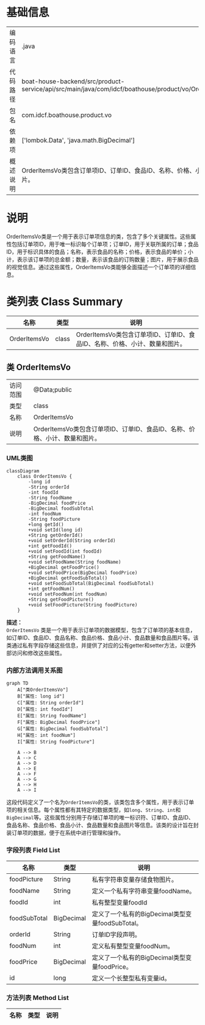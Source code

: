 # 基础信息

|      |      |
|------|------|
| 编码语言 | .java |
| 代码路径 | boat-house-backend/src/product-service/api/src/main/java/com/idcf/boathouse/product/vo/OrderItemsVo.java |
| 包名 | com.idcf.boathouse.product.vo |
| 依赖项 | ['lombok.Data', 'java.math.BigDecimal'] |
| 概述说明 | OrderItemsVo类包含订单项ID、订单ID、食品ID、名称、价格、小计、数量和图片。 |

# 说明

OrderItemsVo类是一个用于表示订单项信息的类，包含了多个关键属性。这些属性包括订单项ID，用于唯一标识每个订单项；订单ID，用于关联所属的订单；食品ID，用于标识具体的食品；名称，表示食品的名称；价格，表示食品的单价；小计，表示该订单项的总金额；数量，表示该食品的订购数量；图片，用于展示食品的视觉信息。通过这些属性，OrderItemsVo类能够全面描述一个订单项的详细信息。

# 类列表 Class Summary

| 名称   | 类型  | 说明 |
|-------|------|-------------|
| OrderItemsVo | class | OrderItemsVo类包含订单项ID、订单ID、食品ID、名称、价格、小计、数量和图片。 |



## 类 OrderItemsVo

|      |      |
|------|------|
| 访问范围 | @Data;public |
| 类型 | class |
| 名称 | OrderItemsVo |
| 说明 | OrderItemsVo类包含订单项ID、订单ID、食品ID、名称、价格、小计、数量和图片。 |


### UML类图

```mermaid
classDiagram
    class OrderItemsVo {
        -long id
        -String orderId
        -int foodId
        -String foodName
        -BigDecimal foodPrice
        -BigDecimal foodSubTotal
        -int foodNum
        -String foodPicture
        +long getId()
        +void setId(long id)
        +String getOrderId()
        +void setOrderId(String orderId)
        +int getFoodId()
        +void setFoodId(int foodId)
        +String getFoodName()
        +void setFoodName(String foodName)
        +BigDecimal getFoodPrice()
        +void setFoodPrice(BigDecimal foodPrice)
        +BigDecimal getFoodSubTotal()
        +void setFoodSubTotal(BigDecimal foodSubTotal)
        +int getFoodNum()
        +void setFoodNum(int foodNum)
        +String getFoodPicture()
        +void setFoodPicture(String foodPicture)
    }
```

**描述：**  
`OrderItemsVo` 类是一个用于表示订单项的数据模型，包含了订单项的基本信息，如订单ID、食品ID、食品名称、食品价格、食品小计、食品数量和食品图片等。该类通过私有字段存储这些信息，并提供了对应的公有getter和setter方法，以便外部访问和修改这些属性。


### 内部方法调用关系图

```mermaid
graph TD
    A["类OrderItemsVo"]
    B["属性: long id"]
    C["属性: String orderId"]
    D["属性: int foodId"]
    E["属性: String foodName"]
    F["属性: BigDecimal foodPrice"]
    G["属性: BigDecimal foodSubTotal"]
    H["属性: int foodNum"]
    I["属性: String foodPicture"]

    A --> B
    A --> C
    A --> D
    A --> E
    A --> F
    A --> G
    A --> H
    A --> I
```

这段代码定义了一个名为`OrderItemsVo`的类，该类包含多个属性，用于表示订单项的相关信息。每个属性都有其特定的数据类型，如`long`、`String`、`int`和`BigDecimal`等。这些属性分别用于存储订单项的唯一标识符、订单ID、食品ID、食品名称、食品价格、食品小计、食品数量和食品图片等信息。该类的设计旨在封装订单项的数据，便于在系统中进行管理和操作。

### 字段列表 Field List

| 名称  | 类型  | 说明 |
|-------|-------|------|
| foodPicture | String | 私有字符串变量存储食物图片。 |
| foodName | String | 定义一个私有字符串变量foodName。 |
| foodId | int | 私有整型变量foodId |
| foodSubTotal | BigDecimal | 定义了一个私有的BigDecimal类型变量foodSubTotal。 |
| orderId | String | 订单ID字段声明。 |
| foodNum | int | 定义私有整型变量foodNum。 |
| foodPrice | BigDecimal | 定义了一个私有的BigDecimal类型变量foodPrice。 |
| id | long | 定义一个长整型私有变量id。 |

### 方法列表 Method List

| 名称  | 类型  | 说明 |
|-------|-------|------|




